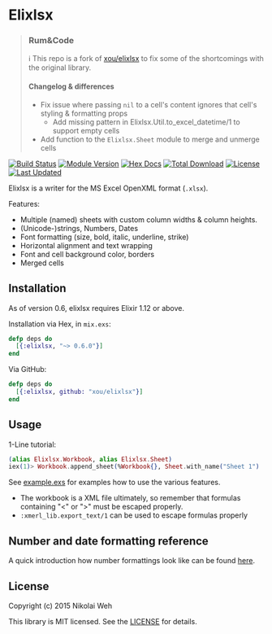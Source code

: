 # Elixlsx

> ### Rum&Code
> ℹ️ This repo is a fork of [xou/elixlsx](https://github.com/xou/elixlsx/tree/master) to fix some of the shortcomings with the original library.
> #### Changelog & differences
> - Fix issue where passing `nil` to a cell's content ignores that cell's styling & formatting props
>   - Add missing pattern in Elixlsx.Util.to_excel_datetime/1 to support empty cells
> - Add function to the `Elixlsx.Sheet` module to merge and unmerge cells

[![Build Status](https://travis-ci.com/xou/elixlsx.svg?branch=master)](https://travis-ci.org/xou/elixlsx)
[![Module Version](https://img.shields.io/hexpm/v/elixlsx.svg)](https://hex.pm/packages/elixlsx)
[![Hex Docs](https://img.shields.io/badge/hex-docs-lightgreen.svg)](https://hexdocs.pm/elixlsx/)
[![Total Download](https://img.shields.io/hexpm/dt/elixlsx.svg)](https://hex.pm/packages/elixlsx)
[![License](https://img.shields.io/hexpm/l/elixlsx.svg)](https://github.com/xou/elixlsx/blob/master/LICENSE)
[![Last Updated](https://img.shields.io/github/last-commit/xou/elixlsx.svg)](https://github.com/xou/elixlsx/commits/master)

Elixlsx is a writer for the MS Excel OpenXML format (`.xlsx`).

Features:

- Multiple (named) sheets with custom column widths & column heights.
- (Unicode-)strings, Numbers, Dates
- Font formatting (size, bold, italic, underline, strike)
- Horizontal alignment and text wrapping
- Font and cell background color, borders
- Merged cells


## Installation

As of version 0.6, elixlsx requires Elixir 1.12 or above.

Installation via Hex, in `mix.exs`:

```elixir
defp deps do
  [{:elixlsx, "~> 0.6.0"}]
end
```

Via GitHub:

```elixir
defp deps do
  [{:elixlsx, github: "xou/elixlsx"}]
end
```

## Usage

1-Line tutorial:

```elixir
(alias Elixlsx.Workbook, alias Elixlsx.Sheet)
iex(1)> Workbook.append_sheet(%Workbook{}, Sheet.with_name("Sheet 1") |> Sheet.set_cell("A1", "Hello", bold: true)) |> Elixlsx.write_to("hello.xlsx")
```

See [example.exs](https://github.com/xou/elixlsx/blob/master/example.exs) for examples how to use the various features.

- The workbook is a XML file ultimately, so remember that formulas containing "<" or ">" must be escaped properly.
- `:xmerl_lib.export_text/1` can be used to escape formulas properly

## Number and date formatting reference

A quick introduction how number formattings look like can be found
[here](https://social.msdn.microsoft.com/Forums/office/en-US/e27aaf16-b900-4654-8210-83c5774a179c/xlsx-numfmtid-predefined-id-14-doesnt-match).


## License

Copyright (c) 2015 Nikolai Weh

This library is MIT licensed. See the [LICENSE](https://github.com/xou/elixlsx/blob/master/LICENSE) for details.
